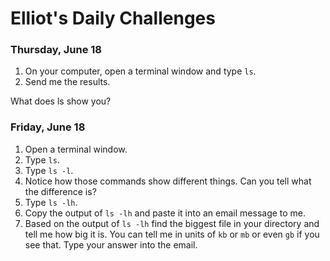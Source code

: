 # Elliot's Daily Challenges


### Thursday, June 18

1. On your computer, open a terminal window and type `ls`.
2. Send me the results.

What does ls show you?

### Friday, June 18

1. Open a terminal window.
2. Type `ls`.
3. Type `ls -l`.
4. Notice how those commands show different things.  Can you tell what the difference is?
5. Type `ls -lh`.
6. Copy the output of `ls -lh` and paste it into an email message to me.
7. Based on the output of `ls -lh` find the biggest file in your directory and tell me how big it is.  You can tell me in units of `kb` or `mb` or even `gb` if you see that.  Type your answer into the email.

